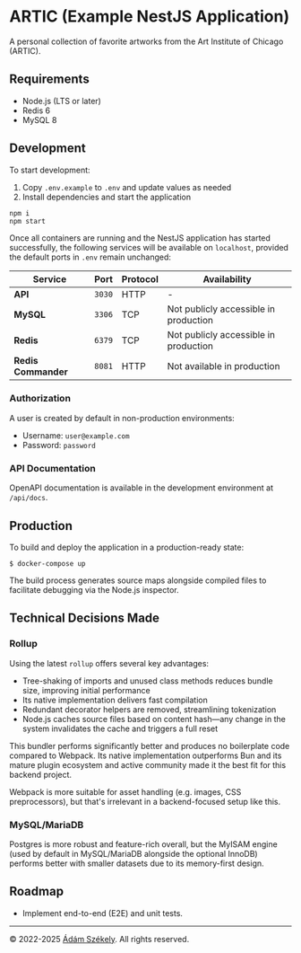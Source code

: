 ARTIC (Example NestJS Application)
=====

A personal collection of favorite artworks from the Art Institute of Chicago (ARTIC).

## Requirements

- Node.js (LTS or later)
- Redis 6
- MySQL 8

## Development

To start development:

1. Copy `.env.example` to `.env` and update values as needed
2. Install dependencies and start the application

```shell
npm i
npm start
```

Once all containers are running and the NestJS application has started successfully, the following services will be
available on `localhost`, provided the default ports in `.env` remain unchanged:

| Service             | Port   | Protocol | Availability                          |
|---------------------|--------|----------|---------------------------------------|
| **API**             | `3030` | HTTP     | -                                     |
| **MySQL**           | `3306` | TCP      | Not publicly accessible in production |
| **Redis**           | `6379` | TCP      | Not publicly accessible in production |
| **Redis Commander** | `8081` | HTTP     | Not available in production           |

### Authorization

A user is created by default in non-production environments:

- Username: `user@example.com`
- Password: `password`

### API Documentation

OpenAPI documentation is available in the development environment at `/api/docs`.

## Production

To build and deploy the application in a production-ready state:

```shell
$ docker-compose up
```

The build process generates source maps alongside compiled files to facilitate debugging via the Node.js inspector.

## Technical Decisions Made

### Rollup

Using the latest `rollup` offers several key advantages:

- Tree-shaking of imports and unused class methods reduces bundle size, improving initial performance
- Its native implementation delivers fast compilation
- Redundant decorator helpers are removed, streamlining tokenization
- Node.js caches source files based on content hash—any change in the system invalidates the cache and triggers a full reset

This bundler performs significantly better and produces no boilerplate code compared to Webpack. Its native 
implementation outperforms Bun and its mature plugin ecosystem and active community made it the best fit for this
backend project.

Webpack is more suitable for asset handling (e.g. images, CSS preprocessors), but that's irrelevant in a backend-focused
setup like this.

### MySQL/MariaDB

Postgres is more robust and feature-rich overall, but the MyISAM engine (used by default in MySQL/MariaDB alongside the
optional InnoDB) performs better with smaller datasets due to its memory-first design.

## Roadmap

- Implement end-to-end (E2E) and unit tests.

---

© 2022-2025 [Ádám Székely][Z]. All rights reserved.


[Z]: https://www.linkedin.com/in/enteocode/

